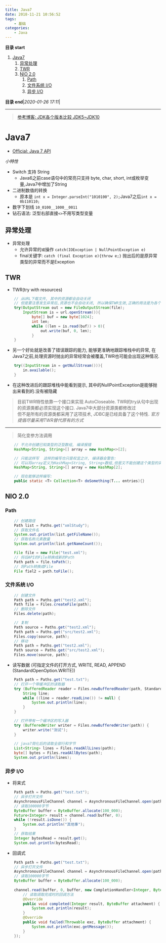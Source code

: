 ```yaml
---
title: Java7
date: 2018-11-21 10:56:52
tags: 
    - 基础
categories: 
    - Java
---
```


**目录 start**
 
1. [Java7](#java7)
    1. [异常处理](#异常处理)
    1. [TWR](#twr)
    1. [NIO 2.0](#nio-20)
        1. [Path](#path)
        1. [文件系统 I/O](#文件系统-io)
        1. [异步 I/O](#异步-io)

**目录 end**|_2020-01-26 17:11_|
****************************************

> [参考博客: JDK各个版本比较 JDK5~JDK10](https://blog.csdn.net/tieselingzhi/article/details/79764048s)

# Java7
- [Official: Java 7 API](https://docs.oracle.com/javase/7/docs/api/)

_小特性_
- Switch 支持 String
    - Java6之前case语句中的常亮只支持 byte, char, short, int或枚举变量,Java7中增加了String
- 二进制数值的转换
    - 原本是 `int x = Integer.parseInt("1010100", 2);`Java7之后`int x = 0b110110;`
- 数字下划线 `10_0100__1000__0011`
- 钻石语法: 泛型右部直接`<>`不用写类型变量

## 异常处理
- 异常处理
    - 允许异常的`或`操作 `catch(IOException | NullPointException e)`
    - final关键字: `catch (final Exception e){throw e;}` 抛出后的是原异常类型的异常而不是Exception

## TWR
- TWR(try with resources)
```java
    // 从URL下载文件, 其中的资源都会自动关闭
    // 但是要注意发生异常后,资源也不会自动关闭, 所以确保TWR生效,正确的用法是为各个资源声明独立变量.
    try(OutputStream out = new FileOutputStream(file);
        InputStream is = url.openStream()){
            byte[] buf = new byte[1024];
            int len; 
            while ((len = is.read(buf)) > 0){
                out.write(buf, 0, len);
            }
    }
```
- 另一个好处就是改善了错误跟踪的能力, 能够更准确地跟踪堆栈中的异常, 在Java7之前,处理资源时抛出的异常经常会被覆盖,TWR也可能会出现这种情况.
```java
    try((InputStream in = getNullStream())){
        in.available();
    }
```
- 在这种改进后的跟踪堆栈中能看到提示, 其中的NullPointException是能够抛出来看到的.没有被隐藏

> 目前TWR特性依靠一个接口来实现 AutoCloseable. TWR的try从句中出现的资源类都必须实现这个接口. Java7中大部分资源类都修改过  
> 但不是所有的资源类都采用了这项技术, JDBC是已经具备了这个特性. _官方提倡尽量采用TWR替代原有的方式_  

*********************
> 简化变参方法调用
```java
    // 不允许创建已知类型的泛型数组, 编译报错
    HashMap<String, String>[] array = new HashMap<>[2];

    // 只能这样写  这样的编写也只是权宜之计, 编译器会警告: 
    // 可以将array定义为HashMap<String, String>数组,但是又不能创建这个类型的实例  所以这里只是将原始类型实例化了放进去.
    HashMap<String, String>[] array = new HashMap[2];

    // 现在能够这样编写:
    public static <T> Collection<T> doSomething(T... entries){}
```
## NIO 2.0 
### Path
```java
    // 创建路径
    Path list = Paths.get("xmlStudy");
    // 获取文件名
    System.out.println(list.getFileName());
    // 获取名称元素数量
    System.out.println(list.getNameCount());

    File file = new File("test.xml");
    // 将旧API的File转换成新的Path
    Path path = file.toPath();
    // 将Path转换成File
    File fiel2 = path.toFile();
```

### 文件系统 I/O
```java
    // 创建文件
    Path path = Paths.get("test2.xml");
    Path file = Files.createFile(path);
    // 删除文件
    Files.delete(path);

    // 复制
    Path source = Paths.get("test2.xml");
    Path path = Paths.get("src/test2.xml");
    Files.copy(source, path);
    // 移动
    Path path = Paths.get("test2.xml");
    Path source = Paths.get("src/test2.xml");
    Files.move(source, path);
```

-	读写数据 (可指定文件的打开方式, WRITE, READ, APPEND (StandardOpenOption.WRITE))
```java
    Path path = Paths.get("test.txt");
    // 打开一个带缓冲区的读取器
    try (BufferedReader reader = Files.newBufferedReader(path, StandardCharsets.UTF_8)) {
        String line;
        while ((line = reader.readLine()) != null) {
            System.out.println(line);
        }
    }

    // 打开带有一个缓冲区的写入器
    try (BufferedWriter writer = Files.newBufferedWriter(path)) {
        writer.write("测试");
    }
    
    // java7简化后的读取全部行和字节
    List<String> lines = Files.readAllLines(path);
    byte[] bytes = Files.readAllBytes(path);
    System.out.println(lines);
```

### 异步 I/O
- 将来式
	
```java
    Path path = Paths.get("test.txt");
    // 异步打开文件
    AsynchronousFileChannel channel = AsynchronousFileChannel.open(path);
    // 读取100000字节
    ByteBuffer buffer = ByteBuffer.allocate(100_000);
    Future<Integer> result = channel.read(buffer, 0);
    while (!result.isDone()) {
        System.out.println("其他事");
    }
    // 获取结果
    Integer bytesRead = result.get();
    System.out.println(bytesRead);
```
- 回调式

```java
    Path path = Paths.get("test.txt");
    // 异步打开文件
    AsynchronousFileChannel channel = AsynchronousFileChannel.open(path);
    // 读取100000字节
    ByteBuffer buffer = ByteBuffer.allocate(100_000);
    
    channel.read(buffer, 0, buffer, new CompletionHandler<Integer, ByteBuffer>() {
        // 读取调取完成时的回调方法
        @Override
        public void completed(Integer result, ByteBuffer attachment) {
            System.out.println(result);
        }
        @Override
        public void failed(Throwable exc, ByteBuffer attachment) {
            System.out.println(exc.getMessage());
        }
    });
```

